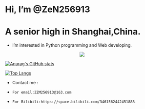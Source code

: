 <HTML>
<h1>Hi, I’m @ZeN256913</h1>
<h1>A senior high in Shanghai,China.</h1>

- I’m interested in Python programming and Web developing.

<p align="center">
  <a href="https://skillicons.dev">
    <img src="https://skillicons.dev/icons?i=python,flask,html,css,javascript,vim&perline=3" />
  </a>
</p>

[![Anurag's GitHub stats](https://github-readme-stats.vercel.app/api?username=ZeN256913&include_all_commits=True&theme=dark)](https://github.com/anuraghazra/github-readme-stats)

[![Top Langs](https://github-readme-stats.vercel.app/api/top-langs/?username=ZeN256913&layout=compact&theme=dark)](https://github.com/anuraghazra/github-readme-stats)

- Contact me :
-     For email:ZZM256913@163.com
-     For Bilibili:https://space.bilibili.com/3461562442451888
</HTML>
<!---
ZeN256913/ZeN256913 is a ✨ special ✨ repository because its `README.md` (this file) appears on your GitHub profile.
You can click the Preview link to take a look at your changes.
--->
